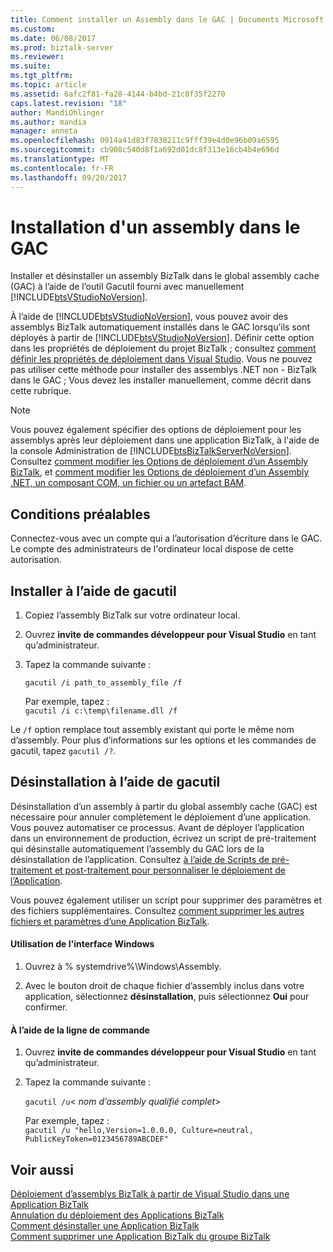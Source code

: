 ```yaml
---
title: Comment installer un Assembly dans le GAC | Documents Microsoft
ms.custom: 
ms.date: 06/08/2017
ms.prod: biztalk-server
ms.reviewer: 
ms.suite: 
ms.tgt_pltfrm: 
ms.topic: article
ms.assetid: 6afc2f81-fa28-4144-b4bd-21c8f35f2270
caps.latest.revision: "18"
author: MandiOhlinger
ms.author: mandia
manager: anneta
ms.openlocfilehash: 0914a41d83f7838211c9fff39e4d0e96b09a6595
ms.sourcegitcommit: cb908c540d8f1a692d01dc8f313e16cb4b4e696d
ms.translationtype: MT
ms.contentlocale: fr-FR
ms.lasthandoff: 09/20/2017
---
```

# <a name="how-to-install-an-assembly-in-the-gac"></a>Installation d'un assembly dans le GAC
Installer et désinstaller un assembly BizTalk dans le global assembly cache (GAC) à l’aide de l’outil Gacutil fourni avec manuellement [!INCLUDE[btsVStudioNoVersion](../includes/btsvstudionoversion-md.md)].  
  
 À l’aide de [!INCLUDE[btsVStudioNoVersion](../includes/btsvstudionoversion-md.md)], vous pouvez avoir des assemblys BizTalk automatiquement installés dans le GAC lorsqu’ils sont déployés à partir de [!INCLUDE[btsVStudioNoVersion](../includes/btsvstudionoversion-md.md)]. Définir cette option dans les propriétés de déploiement du projet BizTalk ; consultez [comment définir les propriétés de déploiement dans Visual Studio](../core/how-to-set-deployment-properties-in-visual-studio.md). Vous ne pouvez pas utiliser cette méthode pour installer des assemblys .NET non - BizTalk dans le GAC ; Vous devez les installer manuellement, comme décrit dans cette rubrique.  
  
> [!NOTE]
>  Vous pouvez également spécifier des options de déploiement pour les assemblys après leur déploiement dans une application BizTalk, à l'aide de la console Administration de [!INCLUDE[btsBizTalkServerNoVersion](../includes/btsbiztalkservernoversion-md.md)]. Consultez [comment modifier les Options de déploiement d’un Assembly BizTalk](../core/how-to-modify-the-deployment-options-of-a-biztalk-assembly.md), et [comment modifier les Options de déploiement d’un Assembly .NET, un composant COM, un fichier ou un artefact BAM](../core/modify-deployment-options-of-net-assembly-com-component-file-bam-artifact.md).  
  
## <a name="prerequisites"></a>Conditions préalables  
Connectez-vous avec un compte qui a l’autorisation d’écriture dans le GAC. Le compte des administrateurs de l'ordinateur local dispose de cette autorisation.  

  
## <a name="install-using-gacutil"></a>Installer à l’aide de gacutil
  
1.  Copiez l’assembly BizTalk sur votre ordinateur local.  
  
2.  Ouvrez **invite de commandes développeur pour Visual Studio** en tant qu’administrateur.  
  
3.  Tapez la commande suivante :  
  
     `gacutil /i path_to_assembly_file /f`

    Par exemple, tapez :  
    `gacutil /i c:\temp\filename.dll /f`
    
Le `/f` option remplace tout assembly existant qui porte le même nom d’assembly. Pour plus d’informations sur les options et les commandes de gacutil, tapez `gacutil /?`. 

## <a name="uninstall-using-gacutil"></a>Désinstallation à l’aide de gacutil
Désinstallation d’un assembly à partir du global assembly cache (GAC) est nécessaire pour annuler complètement le déploiement d’une application. Vous pouvez automatiser ce processus. Avant de déployer l’application dans un environnement de production, écrivez un script de pré-traitement qui désinstalle automatiquement l’assembly du GAC lors de la désinstallation de l’application. Consultez [à l’aide de Scripts de pré-traitement et post-traitement pour personnaliser le déploiement de l’Application](../core/using-pre-and-post-processing-scripts-to-customize-application-deployment.md).  
  
 Vous pouvez également utiliser un script pour supprimer des paramètres et des fichiers supplémentaires. Consultez [comment supprimer les autres fichiers et paramètres d’une Application BizTalk](../core/how-to-remove-other-files-and-settings-for-a-biztalk-application.md).  
 
#### <a name="using-the-windows-interface"></a>Utilisation de l'interface Windows  
  
1.  Ouvrez à % systemdrive%\Windows\Assembly.  
  
2.  Avec le bouton droit de chaque fichier d’assembly inclus dans votre application, sélectionnez **désinstallation**, puis sélectionnez **Oui** pour confirmer.  
  
#### <a name="using-the-command-line"></a>À l’aide de la ligne de commande  
  
1.  Ouvrez **invite de commandes développeur pour Visual Studio** en tant qu’administrateur. 
  
2.  Tapez la commande suivante :  
  
     `gacutil /u`\< *nom d’assembly qualifié complet*>  
  
     Par exemple, tapez :  
     `gacutil /u "hello,Version=1.0.0.0, Culture=neutral, PublicKeyToken=0123456789ABCDEF"`
       
## <a name="see-also"></a>Voir aussi  
 [Déploiement d’assemblys BizTalk à partir de Visual Studio dans une Application BizTalk](../core/deploying-biztalk-assemblies-from-visual-studio-into-a-biztalk-application.md)  
[Annulation du déploiement des Applications BizTalk](../core/undeploying-biztalk-applications.md)   
 [Comment désinstaller une Application BizTalk](../core/how-to-uninstall-a-biztalk-application.md)   
 [Comment supprimer une Application BizTalk du groupe BizTalk](../core/how-to-delete-a-biztalk-application-from-the-biztalk-group.md)
 